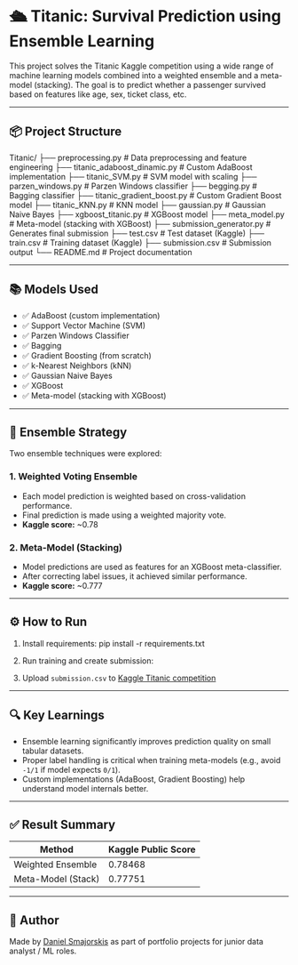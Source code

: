 # 🛳 Titanic: Survival Prediction using Ensemble Learning

This project solves the Titanic Kaggle competition using a wide range of machine learning models combined into a weighted ensemble and a meta-model (stacking). The goal is to predict whether a passenger survived based on features like age, sex, ticket class, etc.

---

## 📦 Project Structure
Titanic/
├── preprocessing.py               # Data preprocessing and feature engineering
├── titanic_adaboost_dinamic.py   # Custom AdaBoost implementation
├── titanic_SVM.py                # SVM model with scaling
├── parzen_windows.py             # Parzen Windows classifier
├── begging.py                    # Bagging classifier
├── titanic_gradient_boost.py     # Custom Gradient Boost model
├── titanic_KNN.py                # KNN model
├── gaussian.py                   # Gaussian Naive Bayes
├── xgboost_titanic.py            # XGBoost model
├── meta_model.py                 # Meta-model (stacking with XGBoost)
├── submission_generator.py       # Generates final submission
├── test.csv                      # Test dataset (Kaggle)
├── train.csv                     # Training dataset (Kaggle)
├── submission.csv                # Submission output
└── README.md                     # Project documentation




---

## 📚 Models Used

- ✅ AdaBoost (custom implementation)
- ✅ Support Vector Machine (SVM)
- ✅ Parzen Windows Classifier
- ✅ Bagging
- ✅ Gradient Boosting (from scratch)
- ✅ k-Nearest Neighbors (kNN)
- ✅ Gaussian Naive Bayes
- ✅ XGBoost
- ✅ Meta-model (stacking with XGBoost)

---

## 🧠 Ensemble Strategy

Two ensemble techniques were explored:

### 1. Weighted Voting Ensemble
- Each model prediction is weighted based on cross-validation performance.
- Final prediction is made using a weighted majority vote.
- **Kaggle score:** ~0.78

### 2. Meta-Model (Stacking)
- Model predictions are used as features for an XGBoost meta-classifier.
- After correcting label issues, it achieved similar performance.
- **Kaggle score:** ~0.777

---

## ⚙️ How to Run

1. Install requirements:
pip install -r requirements.txt
2. Run training and create submission:

3. Upload `submission.csv` to [Kaggle Titanic competition](https://www.kaggle.com/c/titanic)

---

## 🔍 Key Learnings

- Ensemble learning significantly improves prediction quality on small tabular datasets.
- Proper label handling is critical when training meta-models (e.g., avoid `-1/1` if model expects `0/1`).
- Custom implementations (AdaBoost, Gradient Boosting) help understand model internals better.

---

## ✅ Result Summary

| Method              | Kaggle Public Score |
|---------------------|---------------------|
| Weighted Ensemble   | 0.78468             |
| Meta-Model (Stack)  | 0.77751             |

---

## 📌 Author

Made by [Daniel Smajorskis](https://github.com/Daniel1272) as part of portfolio projects for junior data analyst / ML roles.


